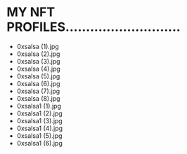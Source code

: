 # MY NFT PROFILES............................
- 0xsalsa (1).jpg
- 0xsalsa (2).jpg
- 0xsalsa (3).jpg
- 0xsalsa (4).jpg
- 0xsalsa (5).jpg
- 0xsalsa (6).jpg
- 0xsalsa (7).jpg
- 0xsalsa (8).jpg
- 0xsalsa1 (1).jpg
- 0xsalsa1 (2).jpg
- 0xsalsa1 (3).jpg
- 0xsalsa1 (4).jpg
- 0xsalsa1 (5).jpg
- 0xsalsa1 (6).jpg

